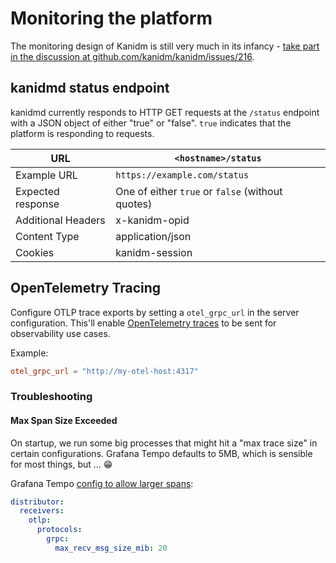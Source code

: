 # Monitoring the platform

The monitoring design of Kanidm is still very much in its infancy -
[take part in the discussion at github.com/kanidm/kanidm/issues/216](https://github.com/kanidm/kanidm/issues/216).

## kanidmd status endpoint

kanidmd currently responds to HTTP GET requests at the `/status` endpoint with a JSON object of either "true" or
"false". `true` indicates that the platform is responding to requests.

| URL                | `<hostname>/status`                              |
| ------------------ | ------------------------------------------------ |
| Example URL        | `https://example.com/status`                     |
| Expected response  | One of either `true` or `false` (without quotes) |
| Additional Headers | x-kanidm-opid                                    |
| Content Type       | application/json                                 |
| Cookies            | kanidm-session                                   |

## OpenTelemetry Tracing

Configure OTLP trace exports by setting a `otel_grpc_url` in the server configuration. This'll enable
[OpenTelemetry traces](https://opentelemetry.io) to be sent for observability use cases.

Example:

```toml
otel_grpc_url = "http://my-otel-host:4317"
```

### Troubleshooting

#### Max Span Size Exceeded

On startup, we run some big processes that might hit a "max trace size" in certain configurations. Grafana Tempo
defaults to 5MB, which is sensible for most things, but ... 😁

Grafana Tempo [config to allow larger spans](https://grafana.com/docs/tempo/latest/troubleshooting/response-too-large/):

```yaml
distributor:
  receivers:
    otlp:
      protocols:
        grpc:
          max_recv_msg_size_mib: 20
```
